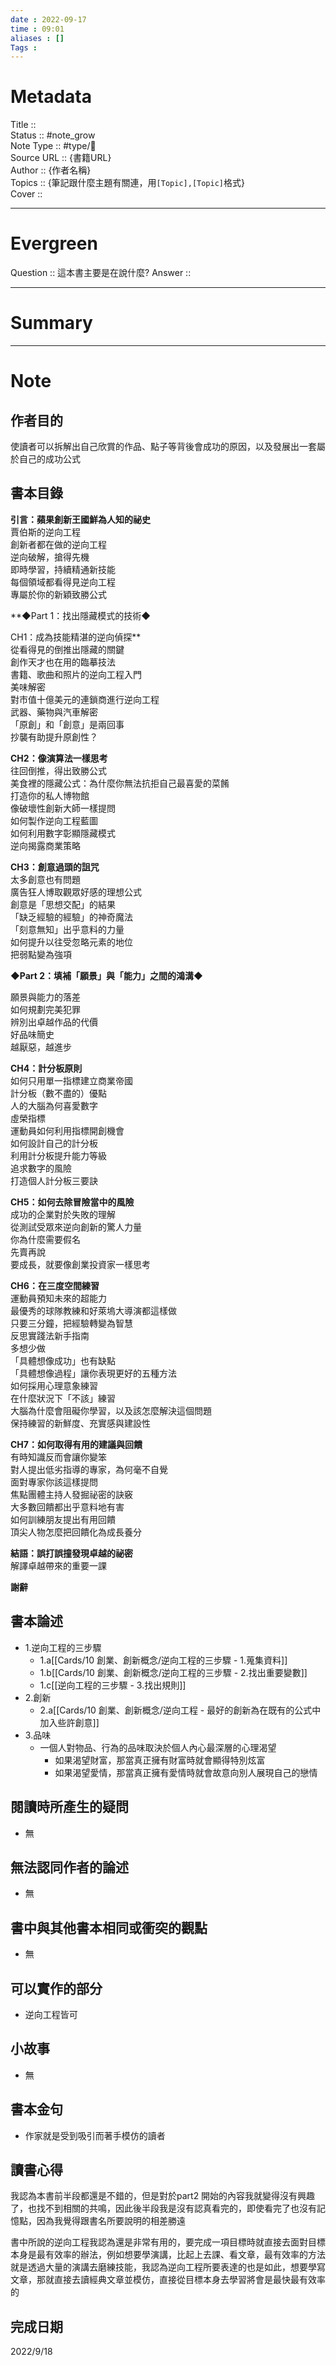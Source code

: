 ```yaml
---
date : 2022-09-17
time : 09:01
aliases : []
Tags : 
---
```

# Metadata
Title :: <br>
Status :: #note_grow <br>
Note Type :: #type/📘 <br>
Source URL :: {書籍URL}<br>
Author :: {作者名稱}<br>
Topics :: {筆記跟什麼主題有關連，用`[Topic],[Topic]`格式}<br>
Cover ::

 
---
# Evergreen
Question :: 這本書主要是在說什麼?
Answer :: 


---

# Summary
---

# Note

## 作者目的
使讀者可以拆解出自己欣賞的作品、點子等背後會成功的原因，以及發展出一套屬於自己的成功公式

## 書本目錄
**引言：蘋果創新王國鮮為人知的祕史**  
賈伯斯的逆向工程  
創新者都在做的逆向工程  
逆向破解，搶得先機  
即時學習，持續精通新技能  
每個領域都看得見逆向工程  
專屬於你的新穎致勝公式  
  
**◆Part 1：找出隱藏模式的技術◆  
  
CH1：成為技能精湛的逆向偵探**  
從看得見的倒推出隱藏的關鍵  
創作天才也在用的臨摹技法  
書籍、歌曲和照片的逆向工程入門  
美味解密  
對市值十億美元的連鎖商進行逆向工程  
武器、藥物與汽車解密  
「原創」和「創意」是兩回事  
抄襲有助提升原創性？  
  
**CH2：像演算法一樣思考**  
往回倒推，得出致勝公式  
美食裡的隱藏公式：為什麼你無法抗拒自己最喜愛的菜餚  
打造你的私人博物館  
像破壞性創新大師一樣提問  
如何製作逆向工程藍圖  
如何利用數字彰顯隱藏模式  
逆向揭露商業策略  
  
**CH3：創意過頭的詛咒**  
太多創意也有問題  
廣告狂人博取觀眾好感的理想公式  
創意是「思想交配」的結果  
「缺乏經驗的經驗」的神奇魔法  
「刻意無知」出乎意料的力量  
如何提升以往受忽略元素的地位  
把弱點變為強項  
  
**◆Part 2：填補「願景」與「能力」之間的鴻溝◆**  
  
願景與能力的落差  
如何規劃完美犯罪  
辨別出卓越作品的代價  
好品味簡史  
越厭惡，越進步  
  
**CH4：計分板原則**  
如何只用單一指標建立商業帝國  
計分板（數不盡的）優點  
人的大腦為何喜愛數字  
虛榮指標  
運動員如何利用指標開創機會  
如何設計自己的計分板  
利用計分板提升能力等級  
追求數字的風險  
打造個人計分板三要訣  
  
**CH5：如何去除冒險當中的風險**  
成功的企業對於失敗的理解  
從測試受眾來逆向創新的驚人力量  
你為什麼需要假名  
先賣再說  
要成長，就要像創業投資家一樣思考  
  
**CH6：在三度空間練習**  
運動員預知未來的超能力  
最優秀的球隊教練和好萊塢大導演都這樣做  
只要三分鐘，把經驗轉變為智慧  
反思實踐法新手指南  
多想少做  
「具體想像成功」也有缺點  
「具體想像過程」讓你表現更好的五種方法  
如何採用心理意象練習  
在什麼狀況下「不該」練習  
大腦為什麼會阻礙你學習，以及該怎麼解決這個問題  
保持練習的新鮮度、充實感與建設性  
  
**CH7：如何取得有用的建議與回饋**  
有時知識反而會讓你變笨  
對人提出低劣指導的專家，為何毫不自覺  
面對專家你該這樣提問  
焦點團體主持人發掘祕密的訣竅  
大多數回饋都出乎意料地有害  
如何訓練朋友提出有用回饋  
頂尖人物怎麼把回饋化為成長養分  
  
**結語：誤打誤撞發現卓越的祕密**  
解譯卓越帶來的重要一課  
  
**謝辭**
## 書本論述
- 1.逆向工程的三步驟
	- 1.a[[Cards/10 創業、創新概念/逆向工程的三步驟 - 1.蒐集資料]]
	- 1.b[[Cards/10 創業、創新概念/逆向工程的三步驟 - 2.找出重要變數]]
	- 1.c[[逆向工程的三步驟 - 3.找出規則]]
- 2.創新
	- 2.a[[Cards/10 創業、創新概念/逆向工程 - 最好的創新為在既有的公式中加入些許創意]]
- 3.品味
	- 一個人對物品、行為的品味取決於個人內心最深層的心理渴望
		- 如果渴望財富，那當真正擁有財富時就會顯得特別炫富
		- 如果渴望愛情，那當真正擁有愛情時就會故意向別人展現自己的戀情

## 閱讀時所產生的疑問
- 無

## 無法認同作者的論述
- 無

## 書中與其他書本相同或衝突的觀點
- 無

## 可以實作的部分
- 逆向工程皆可

## 小故事
- 無

## 書本金句
- 作家就是受到吸引而著手模仿的讀者

## 讀書心得
我認為本書前半段都還是不錯的，但是對於part2 開始的內容我就變得沒有興趣了，也找不到相關的共鳴，因此後半段我是沒有認真看完的，即使看完了也沒有記憶點，因為我覺得跟書名所要說明的相差勝遠

書中所說的逆向工程我認為還是非常有用的，要完成一項目標時就直接去面對目標本身是最有效率的辦法，例如想要學演講，比起上去課、看文章，最有效率的方法就是透過大量的演講去磨練技能，我認為逆向工程所要表達的也是如此，想要學寫文章，那就直接去讀經典文章並模仿，直接從目標本身去學習將會是最快最有效率的

## 完成日期
2022/9/18
